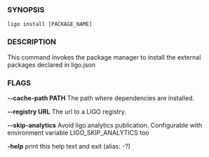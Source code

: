 
### SYNOPSIS
```
ligo install [PACKAGE_NAME]
```

### DESCRIPTION
This command invokes the package manager to install the external packages declared in ligo.json

### FLAGS
**--cache-path PATH**
The path where dependencies are installed.

**--registry URL**
The url to a LIGO registry.

**--skip-analytics**
Avoid ligo analytics publication. Configurable with environment variable LIGO_SKIP_ANALYTICS too

**-help**
print this help text and exit (alias: -?)


